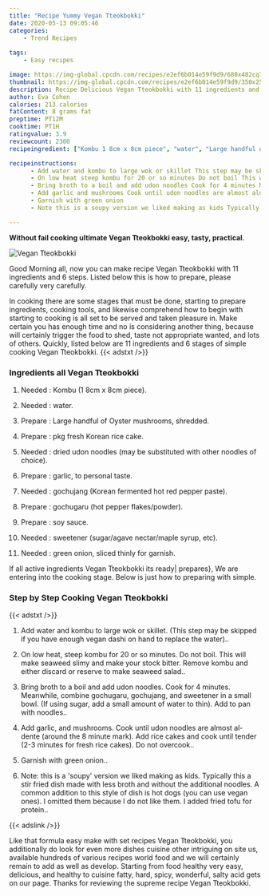 ```yaml
---
title: "Recipe Yummy Vegan Tteokbokki"
date: 2020-05-13 09:05:46
categories:
    - Trend Recipes
    
tags:
    - Easy recipes

image: https://img-global.cpcdn.com/recipes/e2ef6b014e59f9d9/680x482cq70/vegan-tteokbokki-recipe-main-photo.jpg
thumbnail: https://img-global.cpcdn.com/recipes/e2ef6b014e59f9d9/350x250cq70/vegan-tteokbokki-recipe-main-photo.jpg
description: Recipe Delicious Vegan Tteokbokki with 11 ingredients and 6 stages of easy cooking.
author: Eva Cohen
calories: 213 calories
fatContent: 8 grams fat
preptime: PT12M
cooktime: PT1H
ratingvalue: 3.9
reviewcount: 2300
recipeingredient: ["Kombu 1 8cm x 8cm piece", "water", "Large handful of Oyster mushrooms shredded", "pkg fresh Korean rice cake", "dried udon noodles may be substituted with other noodles of choice", "garlic to personal taste", "gochujang Korean fermented hot red pepper paste", "gochugaru hot pepper flakespowder", "soy sauce", "sweetener sugaragave nectarmaple syrup etc", "green onion sliced thinly for garnish"]

recipeinstructions: 
      - Add water and kombu to large wok or skillet This step may be skipped if you have enough vegan dashi on hand to replace the water 
      - On low heat steep kombu for 20 or so minutes Do not boil This will make seaweed slimy and make your stock bitter Remove kombu and either discard or reserve to make seaweed salad 
      - Bring broth to a boil and add udon noodles Cook for 4 minutes Meanwhile combine gochugaru gochujang and sweetener in a small bowl If using sugar add a small amount of water to thin Add to pan with noodles 
      - Add garlic and mushrooms Cook until udon noodles are almost aldente around the 8 minute mark Add rice cakes and cook until tender 23 minutes for fresh rice cakes Do not overcook 
      - Garnish with green onion 
      - Note this is a soupy version we liked making as kids Typically this a stir fried dish made with less broth and without the additional noodles A common addition to this style of dish is hot dogs you can use vegan ones I omitted them because I do not like them I added fried tofu for protein

---
```




**Without fail cooking ultimate Vegan Tteokbokki easy, tasty, practical**. 


![Vegan Tteokbokki](https://img-global.cpcdn.com/recipes/e2ef6b014e59f9d9/680x482cq70/vegan-tteokbokki-recipe-main-photo.jpg "Vegan Tteokbokki")




Good Morning all, now you can make recipe Vegan Tteokbokki with 11 ingredients and 6 steps. Listed below this is how to prepare, please carefully very carefully.

In cooking there are some stages that must be done, starting to prepare ingredients, cooking tools, and likewise comprehend how to begin with starting to cooking is all set to be served and taken pleasure in. Make certain you has enough time and no is considering another thing, because will certainly trigger the food to shed, taste not appropriate wanted, and lots of others. Quickly, listed below are 11 ingredients and 6 stages of simple cooking Vegan Tteokbokki.
{{< adstxt />}}

### Ingredients all Vegan Tteokbokki


1. Needed  : Kombu (1 8cm x 8cm piece).

1. Needed  : water.

1. Prepare  : Large handful of Oyster mushrooms, shredded.

1. Prepare  : pkg fresh Korean rice cake.

1. Needed  : dried udon noodles (may be substituted with other noodles of choice).

1. Prepare  : garlic, to personal taste.

1. Needed  : gochujang (Korean fermented hot red pepper paste).

1. Prepare  : gochugaru (hot pepper flakes/powder).

1. Prepare  : soy sauce.

1. Needed  : sweetener (sugar/agave nectar/maple syrup, etc).

1. Needed  : green onion, sliced thinly for garnish.



If all active ingredients Vegan Tteokbokki its ready| prepares}, We are entering into the cooking stage. Below is just how to preparing with simple.

### Step by Step Cooking Vegan Tteokbokki

{{< adstxt />}}


1. Add water and kombu to large wok or skillet. (This step may be skipped if you have enough vegan dashi on hand to replace the water)..



1. On low heat, steep kombu for 20 or so minutes. Do not boil. This will make seaweed slimy and make your stock bitter. Remove kombu and either discard or reserve to make seaweed salad..



1. Bring broth to a boil and add udon noodles. Cook for 4 minutes. Meanwhile, combine gochugaru, gochujang, and sweetener in a small bowl. (If using sugar, add a small amount of water to thin). Add to pan with noodles..



1. Add garlic, and mushrooms. Cook until udon noodles are almost al-dente (around the 8 minute mark). Add rice cakes and cook until tender (2-3 minutes for fresh rice cakes). Do not overcook..



1. Garnish with green onion..



1. Note: this is a &#39;soupy&#39; version we liked making as kids. Typically this a stir fried dish made with less broth and without the additional noodles. A common addition to this style of dish is hot dogs (you can use vegan ones). I omitted them because I do not like them. I added fried tofu for protein..





{{< adslink />}}

Like that formula easy make with set recipes Vegan Tteokbokki, you additionally do look for even more dishes cuisine other intriguing on site us, available hundreds of various recipes world food and we will certainly remain to add as well as develop. Starting from food healthy very easy, delicious, and healthy to cuisine fatty, hard, spicy, wonderful, salty acid gets on our page. Thanks for reviewing the supreme recipe Vegan Tteokbokki.
